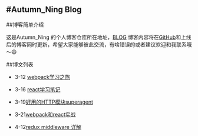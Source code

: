 #Autumn_Ning Blog
---
##博客简单介绍

这是Autumn_Ning 的个人博客仓库所在地址，[BLOG](ning.bystudio.top) 博客内容将在[GitHub](https://github.com/wangning0/Autumn_Ning_Blog)和上线后的博客同时更新，希望大家能够彼此交流，有啥错误的或者建议欢迎和我联系哦～😄

##博文列表

* 3-12 [webpack学习之旅](https://github.com/wangning0/Autumn_Ning_Blog/blob/master/blogs/3-12/webpack.md)	
* 3-16 [react学习笔记](https://github.com/wangning0/Autumn_Ning_Blog/blob/master/blogs/3-16/react_learn.md)

* 3-19[好用的HTTP模块superagent](https://github.com/wangning0/Autumn_Ning_Blog/blob/master/blogs/3-19/superAgent_learn.md)

* 3-21[webpack和react实战](https://github.com/wangning0/Autumn_Ning_Blog/blob/master/blogs/3-21/react_webpack.md) 

* 4-12[redux middleware 详解](https://github.com/wangning0/Autumn_Ning_Blog/blob/master/blogs/4-12/redux_middleware详解.md) 

